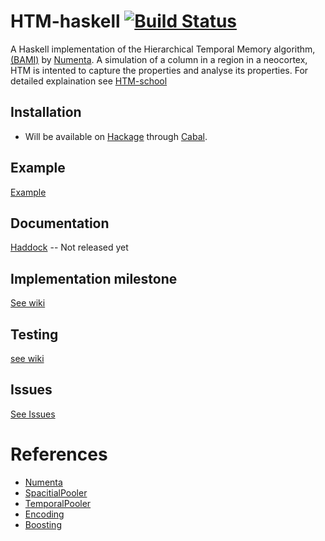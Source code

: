 # HTM-haskell [![Build Status](https://travis-ci.org/fromSA/HTM-haskell.svg?branch=master)](https://travis-ci.org/fromSA/HTM-haskell)
A Haskell implementation of the Hierarchical Temporal Memory algorithm, [(BAMI)](https://numenta.com/resources/biological-and-machine-intelligence/) by [Numenta](https://numenta.com/). A simulation of a column in a region in a neocortex, HTM is intented to capture the properties and analyse its properties. For detailed explaination see [HTM-school](https://www.youtube.com/playlist?list=PL3yXMgtrZmDqhsFQzwUC9V8MeeVOQ7eZ9)

## Installation
- Will be available on [Hackage](https://hackage.haskell.org/) through [Cabal](https://www.haskell.org/cabal/).

## Example
[Example](https://github.com/fromSA/HTM-haskell/wiki/Example)

## Documentation
[Haddock](file:///Users/fromsahera/FH/UIB/INF319/TheProject/HTM-haskell/dist-newstyle/build/x86_64-osx/ghc-8.8.4/HTM-haskell-0.1.0.0/doc/html/HTM-haskell/index.html) -- Not released yet

## Implementation milestone
[See wiki](https://github.com/fromSA/HTM-haskell/wiki/Implementations)

## Testing
[see wiki](https://github.com/fromSA/HTM-haskell/wiki/Testing)

## Issues
[See Issues](https://github.com/fromSA/HTM-haskell/issues)

# References
- [Numenta](https://numenta.com/)
- [SpacitialPooler](https://numenta.com/resources/biological-and-machine-intelligence/spatial-pooling-algorithm/)
- [TemporalPooler](https://numenta.com/assets/pdf/temporal-memory-algorithm/Temporal-Memory-Algorithm-Details.pdf)
- [Encoding](https://arxiv.org/pdf/1602.05925.pdf)
- [Boosting](https://arxiv.org/pdf/1601.06116.pdf)
